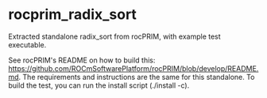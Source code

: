 # rocprim_radix_sort
Extracted standalone radix_sort from rocPRIM, with example test executable.

See rocPRIM's README on how to build this: https://github.com/ROCmSoftwarePlatform/rocPRIM/blob/develop/README.md.  The requirements and instructions are the same for this standalone.  To build the test, you can run the install script (./install -c).
